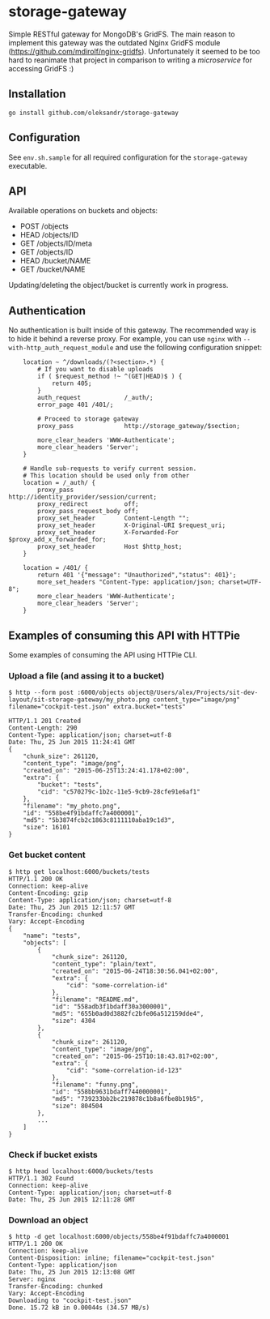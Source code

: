 # storage-gateway

Simple RESTful gateway for MongoDB's GridFS. The main reason to implement this gateway was the outdated Nginx GridFS module (https://github.com/mdirolf/nginx-gridfs). Unfortunately it seemed to be too hard to reanimate that project in comparison to writing a _microservice_ for accessing GridFS :)

## Installation

    go install github.com/oleksandr/storage-gateway

## Configuration

See `env.sh.sample` for all required configuration for the `storage-gateway` executable.

## API

Available operations on buckets and objects:

 * POST /objects
 * HEAD /objects/ID
 * GET /objects/ID/meta
 * GET /objects/ID
 * HEAD /bucket/NAME
 * GET /bucket/NAME

Updating/deleting the object/bucket is currently work in progress.

## Authentication

No authentication is built inside of this gateway. The recommended way is to hide it behind a reverse proxy. For example, you can use `nginx` with `--with-http_auth_request_module` and use the following configuration snippet:

        location ~ ^/downloads/(?<section>.*) {
            # If you want to disable uploads
            if ( $request_method !~ ^(GET|HEAD)$ ) {
                return 405;
            }
            auth_request            /_auth/;
            error_page 401 /401/;

            # Proceed to storage gateway
            proxy_pass              http://storage_gateway/$section;

            more_clear_headers 'WWW-Authenticate';
            more_clear_headers 'Server';
        }

        # Handle sub-requests to verify current session.
        # This location should be used only from other
        location = /_auth/ {
            proxy_pass              http://identity_provider/session/current;
            proxy_redirect          off;
            proxy_pass_request_body off;
            proxy_set_header        Content-Length "";
            proxy_set_header        X-Original-URI $request_uri;
            proxy_set_header        X-Forwarded-For $proxy_add_x_forwarded_for;
            proxy_set_header        Host $http_host;
        }

        location = /401/ {
            return 401 '{"message": "Unauthorized","status": 401}';
            more_set_headers "Content-Type: application/json; charset=UTF-8";
            more_clear_headers 'WWW-Authenticate';
            more_clear_headers 'Server';
        }


## Examples of consuming this API with HTTPie

Some examples of consuming the API using HTTPie CLI.

### Upload a file (and assing it to a bucket)

    $ http --form post :6000/objects object@/Users/alex/Projects/sit-dev-layout/sit-storage-gateway/my_photo.png content_type="image/png" filename="cockpit-test.json" extra.bucket="tests"
     
    HTTP/1.1 201 Created
    Content-Length: 290
    Content-Type: application/json; charset=utf-8
    Date: Thu, 25 Jun 2015 11:24:41 GMT
    {
        "chunk_size": 261120,
        "content_type": "image/png",
        "created_on": "2015-06-25T13:24:41.178+02:00",
        "extra": {
            "bucket": "tests",
            "cid": "c570279c-1b2c-11e5-9cb9-28cfe91e6af1"
        },
        "filename": "my_photo.png",
        "id": "558be4f91bdaffc7a4000001",
        "md5": "5b3874fcb2c1863c8111110aba19c1d3",
        "size": 16101
    }

### Get bucket content

    $ http get localhost:6000/buckets/tests 
    HTTP/1.1 200 OK
    Connection: keep-alive
    Content-Encoding: gzip
    Content-Type: application/json; charset=utf-8
    Date: Thu, 25 Jun 2015 12:11:57 GMT
    Transfer-Encoding: chunked
    Vary: Accept-Encoding
    {
        "name": "tests",
        "objects": [
            {
                "chunk_size": 261120,
                "content_type": "plain/text",
                "created_on": "2015-06-24T18:30:56.041+02:00",
                "extra": {
                    "cid": "some-correlation-id"
                },
                "filename": "README.md",
                "id": "558adb3f1bdaff30a3000001",
                "md5": "655b0ad0d3882fc2bfe06a512159dde4",
                "size": 4304
            },
            {
                "chunk_size": 261120,
                "content_type": "image/png",
                "created_on": "2015-06-25T10:18:43.817+02:00",
                "extra": {
                    "cid": "some-correlation-id-123"
                },
                "filename": "funny.png",
                "id": "558bb9631bdaff7440000001",
                "md5": "739233bb2bc219878c1b8a6fbe8b19b5",
                "size": 804504
            },
            ...
        ]
    }

### Check if bucket exists

    $ http head localhost:6000/buckets/tests
    HTTP/1.1 302 Found
    Connection: keep-alive
    Content-Type: application/json; charset=utf-8
    Date: Thu, 25 Jun 2015 12:11:28 GMT

### Download an object

    $ http -d get localhost:6000/objects/558be4f91bdaffc7a4000001
    HTTP/1.1 200 OK
    Connection: keep-alive
    Content-Disposition: inline; filename="cockpit-test.json"
    Content-Type: application/json
    Date: Thu, 25 Jun 2015 12:13:08 GMT
    Server: nginx
    Transfer-Encoding: chunked
    Vary: Accept-Encoding
    Downloading to "cockpit-test.json"
    Done. 15.72 kB in 0.00044s (34.57 MB/s)
